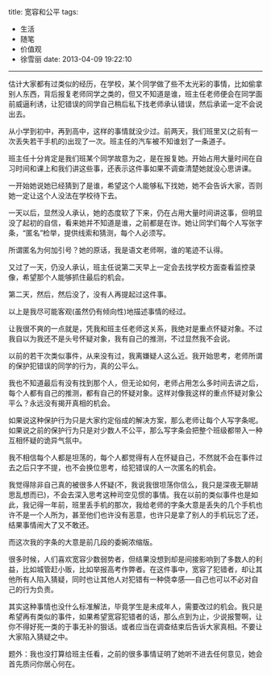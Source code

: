 title: 宽容和公平
tags:
  - 生活
  - 随笔
  - 价值观
  - 徐雪丽
date: 2013-04-09 19:22:10
---

估计大家都有过类似的经历，在学校，某个同学做了些不太光彩的事情，比如偷拿别人东西，背后报复老师同学之类的，但又不知道是谁，班主任老师便会在同学面前威逼利诱，让犯错误的同学自己稍后私下找老师承认错误，然后承诺一定不会说出去。

从小学到初中，再到高中，这样的事情就没少过。前两天，我们班里又(之前有一次丢失若干手机的)出现了一次。班主任的汽车被不知谁划了一条道子。

班主任十分肯定是我们班某个同学故意为之，是在报复她。开始占用大量时间在自习时间和课上和我们讲这些事，还表示这件事如果不调查清楚她就没心思讲课。

一开始她说她已经猜到了是谁，希望这个人能够私下找她，她不会告诉大家，否则她一定让这个人没法在学校待下去。

一天以后，显然没人承认，她的态度软了下来，仍在占用大量时间讲这事，但明显没了起初的自信，看来她并不知道是谁，之前都是在诈。她让同学们每个人写张字条，“匿名”检举，提供线索和猜测，每个人必须写。

所谓匿名为何加引号？她的原话，我是语文老师啊，谁的笔迹不认得。

又过了一天，仍没人承认，班主任说第二天早上一定会去找学校方面查看监控录像，希望那个人能够抓住最后的机会。

第二天，然后，然后没了，没有人再提起过这件事。

以上是我尽可能客观(虽然仍有倾向性)地描述事情的经过。

让我很不爽的一点就是，凭我和班主任老师这关系，我绝对是重点怀疑对象。不过我自以为我还不是头号怀疑对象，我有自己的推测，不过显然我不会说。

以前的若干次类似事件，从来没有过，我离嫌疑人这么近。我开始思考，老师所谓的保护犯错误的同学的行为，真的公平么。

我也不知道最后有没有找到那个人，但无论如何，老师占用怎么多时间去讲之后，每个人都有自己的推测，都有自己的怀疑对象。这样对像我这样的重点怀疑对象公平么？永远没有揭开真相的机会。

如果说这种保护行为只是大家约定俗成的解决方案，那么老师让每个人写字条呢。如果说之前的保护行为只是对少数人不公平，那么写字条会把整个班级都带入一种互相怀疑的诡异气氛中。

我不相信每个人都是坦荡的，每个人都觉得有人在怀疑自己，不然就不会在事件过去之后只字不提，也不会换位思考，给犯错误的人一次匿名的机会。

我觉得除非自己真的被很多人怀疑(不，我说我很坦荡你信么，我只是深夜无聊胡思乱想而已)，不会去深入思考这种司空见惯的事情。我在以前的类似事件也是如此，我记得一年前，班里丢手机的那次，我给老师的字条大意是丢失的几个手机也许不是一个人所为，甚至他们也许没有恶意，也许只是拿了别人的手机玩忘了还，结果事情闹大了又不敢还。

而这次我的字条的大意是前几段的委婉浓缩版。

很多时候，人们喜欢宽容少数弱势者，但结果没想到却是间接影响到了多数人的利益，比如城管赶小贩，比如举报高考作弊者。在这件事中，宽容了犯错者，却让其他所有人陷入猜疑，同时也让其他人对犯错有一种侥幸感──自己也可以不必对自己的行为负责。

其实这种事情也没什么标准解法，毕竟学生是未成年人，需要改过的机会。我只是希望再有类似的事件，如果希望宽容犯错者的话，那么点到为止，少说报警啊，让你不得好死一类的于事无补的狠话。或者应当在调查结束后告诉大家真相。不要让大家陷入猜疑之中。

题外：我也没打算给班主任看，之前的很多事情证明了她听不进去任何意见，她会首先质问你居心何在。